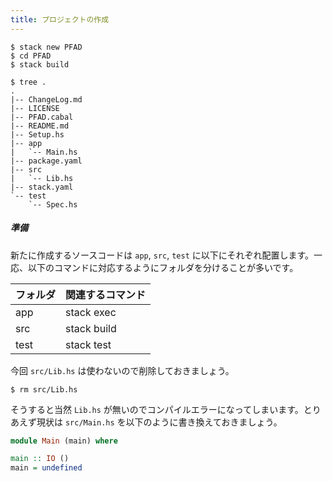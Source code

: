 ```yaml
---
title: プロジェクトの作成
---
```


```shell-session
$ stack new PFAD
$ cd PFAD
$ stack build

$ tree .
.
|-- ChangeLog.md
|-- LICENSE
|-- PFAD.cabal
|-- README.md
|-- Setup.hs
|-- app
|   `-- Main.hs
|-- package.yaml
|-- src
|   `-- Lib.hs
|-- stack.yaml
`-- test
    `-- Spec.hs
```

##### 準備

新たに作成するソースコードは `app`, `src`, `test` に以下にそれぞれ配置します。一応、以下のコマンドに対応するようにフォルダを分けることが多いです。

フォルダ | 関連するコマンド
--------|--------
app | stack exec
src | stack build
test | stack test

今回 `src/Lib.hs` は使わないので削除しておきましょう。

```shell-session
$ rm src/Lib.hs
```

そうすると当然 `Lib.hs` が無いのでコンパイルエラーになってしまいます。とりあえず現状は `src/Main.hs` を以下のように書き換えておきましょう。

```hs:app/Main.hs
module Main (main) where

main :: IO ()
main = undefined
```
